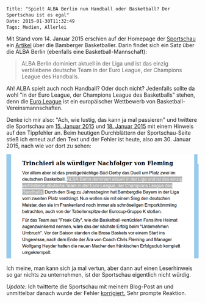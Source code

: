 	Title: "Spielt ALBA Berlin nun Handball oder Basketball? Der Sportschau ist es egal"
	Date: 2015-01-30T11:32:49
	Tags: Medien, Allerlei

Mit Stand vom 14. Januar 2015 erschien auf der Homepage der
[Sportschau](http://www.sportschau) ein
[Artikel](http://www.sportschau.de/weitere/basketball/eurocup144.html)
über die Bamberger Basketballer. Darin findet sich ein Satz über die
ALBA Berlin (ebenfalls eine Basketball-Mannschaft):

> ALBA Berlin dominiert aktuell in der Liga und ist das einzig
> verbliebene deutsche Team in der Euro League, der Champions League
> des Handballs.

Ah! ALBA spielt auch noch Handball? Oder doch nicht? Jedenfalls sollte
da wohl "in der Euro League, der Champions League des Basketballs"
stehen, denn die
[Euro League](https://de.wikipedia.org/wiki/ULEB_Euroleague) ist ein
europäischer Wettbewerb von Basketball-Vereinsmannschaften.

Denke ich mir also: "Ach, wie lustig, das kann ja mal passieren" und
twittere die Sportschau am
[15. Januar 2015](https://twitter.com/Krrrcks/status/555840754858610688)
und
[18. Januar 2015](ttps://twitter.com/Krrrcks/status/556751066587734016)
mit einem Hinweis auf den Tippfehler an. Beim heutigen Durchblättern
der Sportschau-Seite stieß ich erneut auf den Text und der Fehler ist
heute, also am 30. Januar 2015, nach wie vor dort zu sehen:

![Homepage Sportschau](/img/2015-01-30-sportschau.png)

Ich meine, man kann sich ja mal vertun, aber dann auf einen
Leserhinweis so gar nichts zu unternehmen, ist der Sportschau eigentlich
nicht würdig.

*Update:* Ich twitterte die Sportschau mit meinem Blog-Post an und
 unmittelbar danach wurde der Fehler
 [korrigiert.](https://twitter.com/sportschau/status/561138889776447489)
 Sehr prompte Reaktion. 
